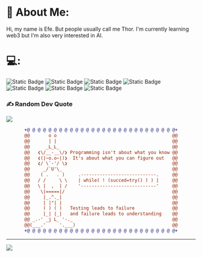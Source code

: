 # 💫 About Me:
Hi, my name is Efe. But people usually call me Thor. I'm currently learning web3 but I'm also very interested in AI.


# 💻:
![Static Badge](https://img.shields.io/badge/unity-%20%20%23000000?style=for-the-badge&logo=unity&labelColor=%20%23333333%20)
![Static Badge](https://img.shields.io/badge/rust-%20%23f92020%20?style=for-the-badge&logo=rust&labelColor=%20%23930000%20)
![Static Badge](https://img.shields.io/badge/C%20Sharp-%20%20%239c52ff%20?style=for-the-badge&logo=sharp&logoColor=%20%23ffffff%20&labelColor=%20%236f00c5%20)
![Static Badge](https://img.shields.io/badge/HTML-%20%20%23ff4b00%20?style=for-the-badge&logo=html5&logoColor=%20%23ffffff%20&labelColor=%20%23ff903e%20)
![Static Badge](https://img.shields.io/badge/CSS3-%20%20%230051ff%20?style=for-the-badge&logo=CSS3&logoColor=%20%23ffffff%20&labelColor=%20%23719eff%20)
![Static Badge](https://img.shields.io/badge/Ubuntu-%20%20%20%23ffdd00%20?style=for-the-badge&logo=ubuntu&logoColor=ffffff&labelColor=%20%23ff9d00%20)
![Static Badge](https://img.shields.io/badge/42%20%C4%B0stanbul-%20%20%20%2300ab36%20?style=for-the-badge&logo=42&logoColor=ffffff&labelColor=%20%2300d544%20)








### ✍️ Random Dev Quote
![](https://quotes-github-readme.vercel.app/api?type=vetical&theme=radical)




<div align="center">
  
```diff
+@ @ @ @ @ @ @ @ @ @ @ @ @ @ @ @ @ @ @ @ @ @ @ @ @ @ @ @+
@@       o o                                           @@
@@       | |                                           @@
@@      _L_L_                                          @@
@@   ❮\/__-__\/❯ Programming isn't about what you know @@
@@   ❮(|~o.o~|)❯  It's about what you can figure out   @@
@@   ❮/ \`-'/ \❯                                       @@
@@     _/`U'\_                                         @@
@@    ( .   . )     .----------------------------.     @@
@@   / /     \ \    | while( ! (succed=try() ) ) |     @@
@@   \ |  ,  | /    '----------------------------'     @@
@@    \|=====|/                                        @@
@@     |_.^._|                                         @@
@@     | |"| |                                         @@
@@     ( ) ( )   Testing leads to failure              @@
@@     |_| |_|   and failure leads to understanding    @@
@@ _.-' _j L_ '-._                                     @@
@@(___.'     '.___)                                    @@
+@ @ @ @ @ @ @ @ @ @ @ @ @ @ @ @ @ @ @ @ @ @ @ @ @ @ @ @+
```
  
</div>

---

[![](https://visitcount.itsvg.in/api?id=Yilmaz-Efe&icon=0&color=0)](https://visitcount.itsvg.in)


